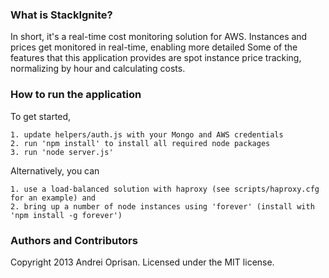 ### What is StackIgnite?

In short, it's a real-time cost monitoring solution for AWS. Instances and prices get monitored in real-time, enabling more detailed 
Some of the features that this application provides are spot instance price tracking, normalizing by hour and calculating costs.

### How to run the application

To get started,
```
1. update helpers/auth.js with your Mongo and AWS credentials
2. run 'npm install' to install all required node packages
3. run 'node server.js'
```

Alternatively, you can 
```
1. use a load-balanced solution with haproxy (see scripts/haproxy.cfg for an example) and 
2. bring up a number of node instances using 'forever' (install with 'npm install -g forever')
```

### Authors and Contributors
Copyright 2013 Andrei Oprisan. Licensed under the MIT license.